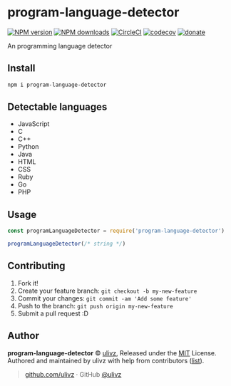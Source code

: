 # program-language-detector

[![NPM version](https://img.shields.io/npm/v/program-language-detector.svg?style=flat)](https://npmjs.com/package/program-language-detector) [![NPM downloads](https://img.shields.io/npm/dm/program-language-detector.svg?style=flat)](https://npmjs.com/package/program-language-detector) [![CircleCI](https://circleci.com/gh/ULIVZ/program-language-detector/tree/master.svg?style=shield)](https://circleci.com/gh/ULIVZ/program-language-detector/tree/master)  [![codecov](https://codecov.io/gh/ULIVZ/program-language-detector/branch/master/graph/badge.svg)](https://codecov.io/gh/ULIVZ/program-language-detector)
 [![donate](https://img.shields.io/badge/$-donate-ff69b4.svg?maxAge=2592000&style=flat)](https://github.com/ULIVZ/donate)

An programming language detector

## Install

```bash
npm i program-language-detector
```

## Detectable languages

- JavaScript
- C
- C++
- Python
- Java
- HTML
- CSS
- Ruby
- Go
- PHP

## Usage

```js
const programLanguageDetector = require('program-language-detector')

programLanguageDetector(/* string */)
```

## Contributing

1. Fork it!
2. Create your feature branch: `git checkout -b my-new-feature`
3. Commit your changes: `git commit -am 'Add some feature'`
4. Push to the branch: `git push origin my-new-feature`
5. Submit a pull request :D


## Author

**program-language-detector** © [ulivz](https://github.com/ULIVZ), Released under the [MIT](./LICENSE) License.<br>
Authored and maintained by ulivz with help from contributors ([list](https://github.com/ULIVZ/program-language-detector/contributors)).

> [github.com/ulivz](https://github.com/ulivz) · GitHub [@ulivz](https://github.com/ULIVZ)
